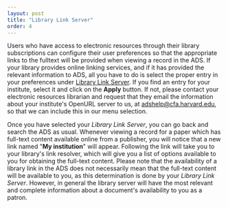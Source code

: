 ```yaml
---
layout: post
title: "Library Link Server"
order: 4
---
```


Users who have access to electronic resources through their library subscriptions can configure their user preferences so that the appropriate links to the fulltext will be provided when viewing a record in the ADS. If your library provides online linking services, and if it has provided the relevant information to ADS, all you have to do is select the proper entry in your preferences under [Library Link Server](https://ui.adsabs.harvard.edu/user/settings/librarylink).  If you find an entry for your institute, select it and click on the **Apply** button. If not, please contact your electronic resources librarian and request that they email the information about your institute's OpenURL server to us, at [adshelp@cfa.harvard.edu](mailto:adshelp@cfa.harvard.edu), so that we can include this in our menu selection.

Once you have selected your *Library Link Server*, you can go back and search the ADS as usual. Whenever viewing a record for a paper which has full-text content available online from a publisher, you will notice that a new link named "**My institution**" will appear. Following the link will take you to your library's link resolver, which will give you a list of options available to you for obtaining the full-text content. Please note that the availability of a library link in the ADS does not necessarily mean that the full-text content will be available to you, as this determination is done by your *Library Link Server*. However, in general the library server will have the most relevant and complete information about a document's availability to you as a patron.
